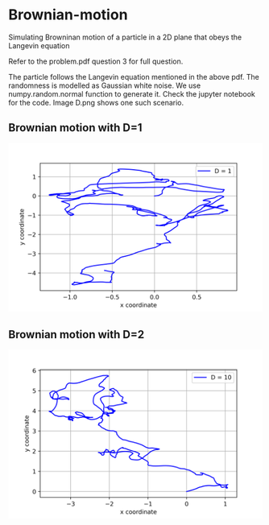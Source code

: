 # Brownian-motion
Simulating Browninan motion of a particle in a 2D plane that obeys the Langevin equation


Refer to the problem.pdf question 3 for full question.

The  particle follows the Langevin equation mentioned in the above pdf. The randomness is modelled as Gaussian white noise. We use numpy.random.normal function to generate it.
Check the jupyter notebook for the code.
Image D.png shows one such scenario.

## Brownian motion with D=1
![D.png](D.png)

## Brownian motion with D=2
![D10.png](D10.png)

